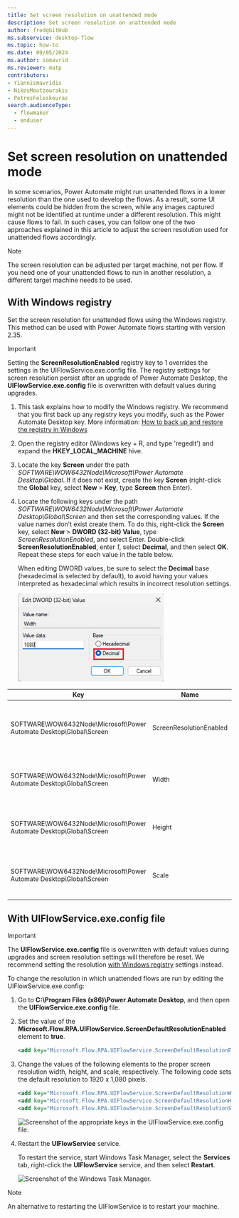 ```yaml
---
title: Set screen resolution on unattended mode
description: Set screen resolution on unattended mode
author: fredgGitHub
ms.subservice: desktop-flow
ms.topic: how-to
ms.date: 09/05/2024
ms.author: iomavrid
ms.reviewer: matp
contributors:
- Yiannismavridis
- NikosMoutzourakis
- PetrosFeleskouras
search.audienceType: 
  - flowmaker
  - enduser
---
```

# Set screen resolution on unattended mode

In some scenarios, Power Automate might run unattended flows in a lower resolution than the one used to develop the flows. As a result, some UI elements could be hidden from the screen, while any images captured might not be identified at runtime under a different resolution. This might cause flows to fail. In such cases, you can follow one of the two approaches explained in this article to adjust the screen resolution used for unattended flows accordingly.

> [!NOTE]
> The screen resolution can be adjusted per target machine, not per flow. If you need one of your unattended flows to run in another resolution, a different target machine needs to be used.

## With Windows registry

Set the screen resolution for unattended flows using the Windows registry. This method can be used with Power Automate flows starting with version 2.35.

> [!IMPORTANT]
> Setting the **ScreenResolutionEnabled** registry key to 1 overrides the settings in the UIFlowService.exe.config file. The registry settings for screen resolution persist after an upgrade of Power Automate Desktop, the **UIFlowService.exe.config** file is overwritten with default values during upgrades.

1. This task explains how to modify the Windows registry. We recommend that you first back up any registry keys you modify, such as the Power Automate Desktop key. More information: [How to back up and restore the registry in Windows](https://support.microsoft.com/en-us/topic/how-to-back-up-and-restore-the-registry-in-windows-855140ad-e318-2a13-2829-d428a2ab0692#ID0EBD=Windows_11)
1. Open the registry editor (Windows key + R, and type 'regedit') and expand the **HKEY_LOCAL_MACHINE** hive.
1. Locate the key **Screen** under the path _SOFTWARE\WOW6432Node\Microsoft\Power Automate Desktop\Global_. If it does not exist, create the key **Screen** (right-click the **Global** key, select **New** > **Key**, type **Screen** then Enter).
1. Locate the following keys under the path _SOFTWARE\WOW6432Node\Microsoft\Power Automate Desktop\Global\Screen_ and then set the corresponding values. If the value names don’t exist create them. To do this, right-click the **Screen** key, select **New** > **DWORD (32-bit) Value**, type *ScreenResolutionEnabled*, and select Enter. Double-click **ScreenResolutionEnabled**, enter *1*, select **Decimal**, and then select **OK**. Repeat these steps for each value in the table below.
 
   When editing DWORD values, be sure to select the **Decimal** base (hexadecimal is selected by default), to avoid having your values interpreted as hexadecimal which results in incorrect resolution settings.

   ![Screenshot of the registry DWORD edit window with decimal base selected.](media/set-screen-resolution-unattended-mode/WidthRegDwordDecimalBase.png)

| Key | Name | Type | Value |
|---|---|---|---|
| SOFTWARE\WOW6432Node\Microsoft\Power Automate Desktop\Global\Screen | ScreenResolutionEnabled | DWORD | If set to '1', will enable the custom resolution settings. |
| SOFTWARE\WOW6432Node\Microsoft\Power Automate Desktop\Global\Screen | Width | DWORD | Set the screen resolution width, such as 1920. |
| SOFTWARE\WOW6432Node\Microsoft\Power Automate Desktop\Global\Screen | Height | DWORD | Set the screen resolution height, such as 1080. |
| SOFTWARE\WOW6432Node\Microsoft\Power Automate Desktop\Global\Screen | Scale | DWORD | Set the screen resolution scale, such as 100. |

## With UIFlowService.exe.config file

> [!IMPORTANT]
> The **UIFlowService.exe.config** file is overwritten with default values during upgrades and screen resolution settings will therefore be reset. We recommend setting the resolution [with Windows registry](#with-windows-registry) settings instead.

To change the resolution in which unattended flows are run by editing the UIFlowService.exe.config:

1. Go to **C:\Program Files (x86)\Power Automate Desktop**, and then open the **UIFlowService.exe.config** file.

1. Set the value of the **Microsoft.Flow.RPA.UIFlowService.ScreenDefaultResolutionEnabled** element to **true**.

    ``` XML
    <add key="Microsoft.Flow.RPA.UIFlowService.ScreenDefaultResolutionEnabled" value="true" />
    ```

1. Change the values of the following elements to the proper screen resolution width, height, and scale, respectively. The following code sets the default resolution to 1920 x 1,080 pixels.

    ``` XML
    <add key="Microsoft.Flow.RPA.UIFlowService.ScreenDefaultResolutionWidth" value="1920" />
    <add key="Microsoft.Flow.RPA.UIFlowService.ScreenDefaultResolutionHeight" value="1080" />
    <add key="Microsoft.Flow.RPA.UIFlowService.ScreenDefaultResolutionScale" value="100" />
    ```
   ![Screenshot of the appropriate keys in the UIFlowService.exe.config file.](media/set-screen-resolution-unattended-mode/ui-flow-service-file.png)

1. Restart the **UIFlowService** service.

   To restart the service, start Windows Task Manager, select the **Services** tab, right-click the **UIFlowService** service, and then select **Restart**.

   ![Screenshot of the Windows Task Manager.](media/set-screen-resolution-unattended-mode/task-manager.png)

  > [!NOTE]
  > An alternative to restarting the UIFlowService is to restart your machine.

